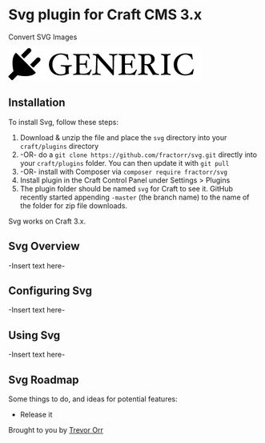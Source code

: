 # Svg plugin for Craft CMS 3.x

Convert SVG Images

![Screenshot](resources/img/plugin-logo.png)

## Installation

To install Svg, follow these steps:

1. Download & unzip the file and place the `svg` directory into your `craft/plugins` directory
2.  -OR- do a `git clone https://github.com/fractorr/svg.git` directly into your `craft/plugins` folder.  You can then update it with `git pull`
3.  -OR- install with Composer via `composer require fractorr/svg`
4. Install plugin in the Craft Control Panel under Settings > Plugins
5. The plugin folder should be named `svg` for Craft to see it.  GitHub recently started appending `-master` (the branch name) to the name of the folder for zip file downloads.

Svg works on Craft 3.x.

## Svg Overview

-Insert text here-

## Configuring Svg

-Insert text here-

## Using Svg

-Insert text here-

## Svg Roadmap

Some things to do, and ideas for potential features:

* Release it

Brought to you by [Trevor Orr](http://www.fractorr.com)
